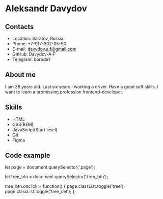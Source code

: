 # Aleksandr Davydov

## Contacts
* Location: Saratov, Russia
* Phone: +7-917-302-05-90
* E-mail: davydov.a.f@gmail.com
* GitHub: Davydov-A-F
* Telegram: boroda1

## About me
I am 38 years old. Last six years I working a driver. Have a good soft skills. I want to learn a promissing profession  frontend-developer.

## Skills
* HTML
* CSS(BEM)
* JavaScript(Start level)
* Git
* Figma

## Code example

let page = document.querySelector('.page');

let tree_btn = document.querySelector('.tree_btn');


tree_btn.onclick = function() {
  page.classList.toggle('tree');
  page.classList.toggle('tree_del');
};
